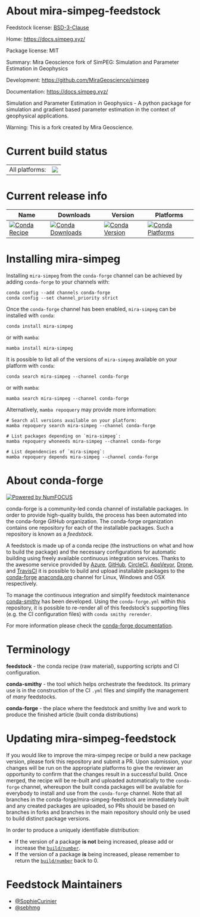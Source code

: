 About mira-simpeg-feedstock
===========================

Feedstock license: [BSD-3-Clause](https://github.com/conda-forge/mira-simpeg-feedstock/blob/main/LICENSE.txt)

Home: https://docs.simpeg.xyz/

Package license: MIT

Summary: Mira Geoscience fork of SimPEG: Simulation and Parameter Estimation in Geophysics

Development: https://github.com/MiraGeoscience/simpeg

Documentation: https://docs.simpeg.xyz/

Simulation and Parameter Estimation in Geophysics - A python package for simulation and
gradient based parameter estimation in the context of geophysical applications.

Warning:
This is a fork created by Mira Geoscience.


Current build status
====================


<table><tr><td>All platforms:</td>
    <td>
      <a href="https://dev.azure.com/conda-forge/feedstock-builds/_build/latest?definitionId=23308&branchName=main">
        <img src="https://dev.azure.com/conda-forge/feedstock-builds/_apis/build/status/mira-simpeg-feedstock?branchName=main">
      </a>
    </td>
  </tr>
</table>

Current release info
====================

| Name | Downloads | Version | Platforms |
| --- | --- | --- | --- |
| [![Conda Recipe](https://img.shields.io/badge/recipe-mira--simpeg-green.svg)](https://anaconda.org/conda-forge/mira-simpeg) | [![Conda Downloads](https://img.shields.io/conda/dn/conda-forge/mira-simpeg.svg)](https://anaconda.org/conda-forge/mira-simpeg) | [![Conda Version](https://img.shields.io/conda/vn/conda-forge/mira-simpeg.svg)](https://anaconda.org/conda-forge/mira-simpeg) | [![Conda Platforms](https://img.shields.io/conda/pn/conda-forge/mira-simpeg.svg)](https://anaconda.org/conda-forge/mira-simpeg) |

Installing mira-simpeg
======================

Installing `mira-simpeg` from the `conda-forge` channel can be achieved by adding `conda-forge` to your channels with:

```
conda config --add channels conda-forge
conda config --set channel_priority strict
```

Once the `conda-forge` channel has been enabled, `mira-simpeg` can be installed with `conda`:

```
conda install mira-simpeg
```

or with `mamba`:

```
mamba install mira-simpeg
```

It is possible to list all of the versions of `mira-simpeg` available on your platform with `conda`:

```
conda search mira-simpeg --channel conda-forge
```

or with `mamba`:

```
mamba search mira-simpeg --channel conda-forge
```

Alternatively, `mamba repoquery` may provide more information:

```
# Search all versions available on your platform:
mamba repoquery search mira-simpeg --channel conda-forge

# List packages depending on `mira-simpeg`:
mamba repoquery whoneeds mira-simpeg --channel conda-forge

# List dependencies of `mira-simpeg`:
mamba repoquery depends mira-simpeg --channel conda-forge
```


About conda-forge
=================

[![Powered by
NumFOCUS](https://img.shields.io/badge/powered%20by-NumFOCUS-orange.svg?style=flat&colorA=E1523D&colorB=007D8A)](https://numfocus.org)

conda-forge is a community-led conda channel of installable packages.
In order to provide high-quality builds, the process has been automated into the
conda-forge GitHub organization. The conda-forge organization contains one repository
for each of the installable packages. Such a repository is known as a *feedstock*.

A feedstock is made up of a conda recipe (the instructions on what and how to build
the package) and the necessary configurations for automatic building using freely
available continuous integration services. Thanks to the awesome service provided by
[Azure](https://azure.microsoft.com/en-us/services/devops/), [GitHub](https://github.com/),
[CircleCI](https://circleci.com/), [AppVeyor](https://www.appveyor.com/),
[Drone](https://cloud.drone.io/welcome), and [TravisCI](https://travis-ci.com/)
it is possible to build and upload installable packages to the
[conda-forge](https://anaconda.org/conda-forge) [anaconda.org](https://anaconda.org/)
channel for Linux, Windows and OSX respectively.

To manage the continuous integration and simplify feedstock maintenance
[conda-smithy](https://github.com/conda-forge/conda-smithy) has been developed.
Using the ``conda-forge.yml`` within this repository, it is possible to re-render all of
this feedstock's supporting files (e.g. the CI configuration files) with ``conda smithy rerender``.

For more information please check the [conda-forge documentation](https://conda-forge.org/docs/).

Terminology
===========

**feedstock** - the conda recipe (raw material), supporting scripts and CI configuration.

**conda-smithy** - the tool which helps orchestrate the feedstock.
                   Its primary use is in the construction of the CI ``.yml`` files
                   and simplify the management of *many* feedstocks.

**conda-forge** - the place where the feedstock and smithy live and work to
                  produce the finished article (built conda distributions)


Updating mira-simpeg-feedstock
==============================

If you would like to improve the mira-simpeg recipe or build a new
package version, please fork this repository and submit a PR. Upon submission,
your changes will be run on the appropriate platforms to give the reviewer an
opportunity to confirm that the changes result in a successful build. Once
merged, the recipe will be re-built and uploaded automatically to the
`conda-forge` channel, whereupon the built conda packages will be available for
everybody to install and use from the `conda-forge` channel.
Note that all branches in the conda-forge/mira-simpeg-feedstock are
immediately built and any created packages are uploaded, so PRs should be based
on branches in forks and branches in the main repository should only be used to
build distinct package versions.

In order to produce a uniquely identifiable distribution:
 * If the version of a package **is not** being increased, please add or increase
   the [``build/number``](https://docs.conda.io/projects/conda-build/en/latest/resources/define-metadata.html#build-number-and-string).
 * If the version of a package **is** being increased, please remember to return
   the [``build/number``](https://docs.conda.io/projects/conda-build/en/latest/resources/define-metadata.html#build-number-and-string)
   back to 0.

Feedstock Maintainers
=====================

* [@SophieCurinier](https://github.com/SophieCurinier/)
* [@sebhmg](https://github.com/sebhmg/)

